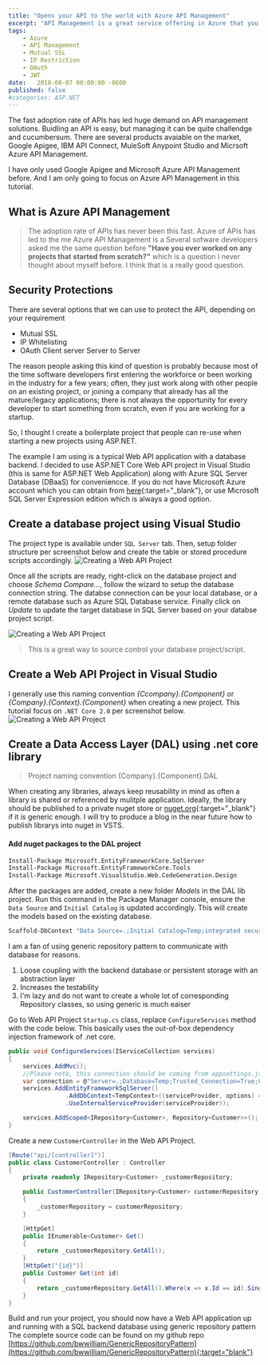 ```yaml
---
title: "Opens your API to the world with Azure API Management"
excerpt: "API Management is a great service offering in Azure that you can use to expose your APIs to your consumers."
tags: 
    - Azure
    - API Management
    - Mutual SSL
    - IP Restriction
    - OAuth
    - JWT
date:   2018-08-07 00:00:00 -0600
published: false
#categories: ASP.NET
---
```

The fast adoption rate of APIs has led huge demand on API management solutions. Buidling an API is easy, but managing it can be quite challendge and cucumbersum. There are several products avaiable on the market, Google Apigee, IBM API Connect, MuleSoft Anypoint Studio and Micrsoft Azure API Management. 

I have only used Google Apigee and Microsoft Azure API Management before. And I am only going to focus on Azure API Management in this tutorial. 

## What is Azure API Management
> The adoption rate of APIs has never been this fast. Azure  of APIs has led to the me
Azure API Management is a Several sofware developers asked me the same question before **"Have you ever worked on any projects that started from scratch?"** which is a question I never thought about myself before. I think that is a really good question. 

## Security Protections
There are several options that we can use to protect the API, depending on your requirement
* Mutual SSL
* IP Whitelisting
* OAuth
Client server 
Server to Server


The reason people asking this kind of question is probably because most of the time software developers first entering the workforce or been working in the industry for a few years; often, they just work along with other people on an existing project, or joining a company that already has all the mature/legacy applications; there is not always the opportunity for every developer to start something from scratch, even if you are working for a startup. 

So, I thought I create a boilerplate project that people can re-use when starting a new projects using ASP.NET. 

The example I am using is a typical Web API application with a database backend. I decided to use ASP.NET Core Web API project in Visual Studio (this is same for ASP.NET Web Application) along with Azure SQL Server Database (DBaaS) for conveniencce. If you do not have Microsoft Azure account which you can obtain from [here](https://azure.microsoft.com/en-us/){:target="_blank"}, or use Microsoft SQL Server Expression edition which is always a good option.

## Create a database project using Visual Studio
The project type is available under `SQL Server` tab. Then, setup folder structure per screenshot below and create the table or stored procedure scripts accordingly. 
![Creating a Web API Project]({{"/assets/images/boilerplate-web-api/DBProject.JPG"}})

Once all the scripts are ready, right-click on the database project and choose *Schema Compare...*, follow the wizard to setup the database connection string. The databse connection can be your local database, or a remote database such as Azure SQL Database service.
Finally click on *Update* to update the target database in SQL Server based on your databse project script.

![Creating a Web API Project]({{"/assets/images/boilerplate-web-api/SQLConnection.JPG"}})

> This is a great way to source control your database project/script.

## Create a Web API Project in Visual Studio
I generally use this naming convention *{Ccompany}.{Component}* or *{Company}.{Context}.{Component}* when creating a new project.
This tutorial focus on `.NET Core 2.0` per screenshot below.
![Creating a Web API Project]({{"/assets/images/boilerplate-web-api/WebAPIProject.JPG"}})

## Create a Data Access Layer (DAL) using .net core library
> Project naming convention {Company}.{Component}.DAL

When creating any libraries, always keep reusability in mind as often a library is shared or referenced by mulitple application. Ideally, the library should be published to a private nuget store or [nuget.org](https://www.nuget.org/){:target="_blank"} if it is generic enough. I will try to produce a blog in the near future how to publish librarys into nuget in VSTS. 

#### Add nuget packages to the DAL project

```bash
Install-Package Microsoft.EntityFrameworkCore.SqlServer
Install-Package Microsoft.EntityFrameworkCore.Tools
Install-Package Microsoft.VisualStudio.Web.CodeGeneration.Design
```

After the packages are added, create a new folder *Models* in the DAL lib project.
Run this command in the Package Manager console, ensure the `Data Source` and `Initial Catalog` is updated accordingly. This will create the models based on the existing database.
```bash
Scaffold-DbContext "Data Source=.;Initial Catalog=Temp;integrated security=True;MultipleActiveResultSets=true" Microsoft.EntityFrameworkCore.SqlServer -OutputDir Models
```
I am a fan of using generic repository pattern to communicate with database for reasons. 
1. Loose coupling with the backend database or persistent storage with an abstraction layer
2. Increases the testability
3. I'm lazy and do not want to create a whole lot of corresponding Repository classes, so using generic is much eaiser

Go to Web API Project `Startup.cs` class, replace `ConfigureServices` method with the code below. This basically uses the out-of-box dependency injection framework of .net core.
```csharp
public void ConfigureServices(IServiceCollection services)
{
    services.AddMvc();
    //Please note, this connection should be coming from appsettings.json, not being hardcoded.
    var connection = @"Server=.;Database=Temp;Trusted_Connection=True;ConnectRetryCount=0";
    services.AddEntityFrameworkSqlServer()
                .AddDbContext<TempContext>((serviceProvider, options) => options.UseSqlServer(connection)
                .UseInternalServiceProvider(serviceProvider));

    services.AddScoped<IRepository<Customer>, Repository<Customer>>();
}
```

Create a new `CustomerController` in the Web API Project.  
```csharp
[Route("api/[controller]")]
public class CustomerController : Controller
{
    private readonly IRepository<Customer> _customerRepository;

    public CustomerController(IRepository<Customer> customerRepository)
    {
        _customerRepository = customerRepository;
    }

    [HttpGet]
    public IEnumerable<Customer> Get()
    {
        return _customerRepository.GetAll();
    }
    [HttpGet("{id}")]
    public Customer Get(int id)
    {
        return _customerRepository.GetAll().Where(x => x.Id == id).SingleOrDefault();
    }
}
```
Build and run your project, you should now have a Web API application up and running with a SQL backend database using generic repository pattern 
The complete source code can be found on my github repo [https://github.com/bwwilliam/GenericRepositoryPattern](https://github.com/bwwilliam/GenericRepositoryPattern){:target="blank"}
